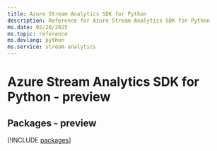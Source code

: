 ```yaml
---
title: Azure Stream Analytics SDK for Python
description: Reference for Azure Stream Analytics SDK for Python
ms.date: 02/26/2025
ms.topic: reference
ms.devlang: python
ms.service: stream-analytics
---
```

# Azure Stream Analytics SDK for Python - preview
## Packages - preview
[!INCLUDE [packages](stream-analytics-index.md)]